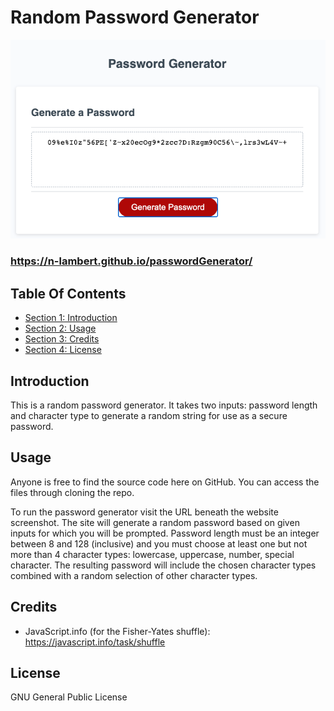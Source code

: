 # Random Password Generator #
![Screenshot of index.html](./assets/Password_Generator.png)
### https://n-lambert.github.io/passwordGenerator/ ###

## Table Of Contents ##

- [Section 1: Introduction](#introduction)
- [Section 2: Usage](#usage)
- [Section 3: Credits](#credits)
- [Section 4: License](#license)

## Introduction ##

This is a random password generator. It takes two inputs: password length and character type to generate a random string for use as a secure password. 

## Usage ##

Anyone is free to find the source code here on GitHub. You can access the files through cloning the repo. 

To run the password generator visit the URL beneath the website screenshot. The site will generate a random password based on given inputs for which you will be prompted. Password length must be an integer between 8 and 128 (inclusive) and you must choose at least one but not more than 4 character types: lowercase, uppercase, number, special character. The resulting password will include the chosen character types combined with a random selection of other character types.

## Credits ##

- JavaScript.info (for the Fisher-Yates shuffle): https://javascript.info/task/shuffle

## License ##

GNU General Public License